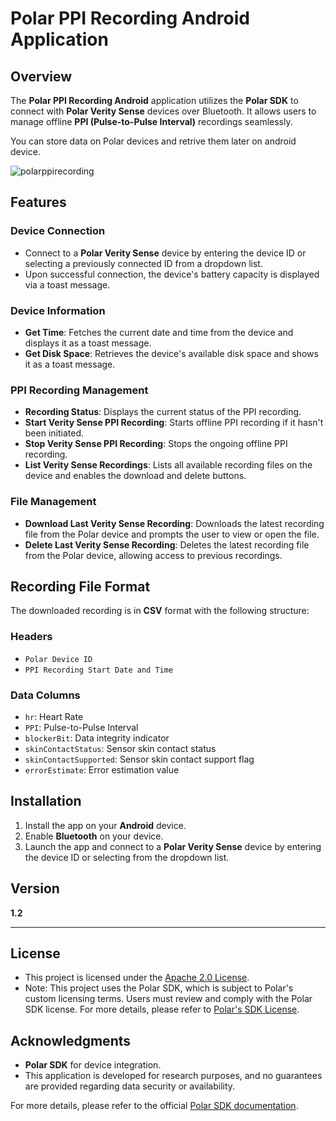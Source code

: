 # Polar PPI Recording Android Application

## Overview
The **Polar PPI Recording Android** application utilizes the **Polar SDK** to connect with **Polar Verity Sense** devices over Bluetooth. It allows users to manage offline **PPI (Pulse-to-Pulse Interval)** recordings seamlessly.

You can store data on Polar devices and retrive them later on android device.

![polarppirecording](https://github.com/user-attachments/assets/24241564-5e77-4419-8c87-d90c9da40617)



## Features

### Device Connection
- Connect to a **Polar Verity Sense** device by entering the device ID or selecting a previously connected ID from a dropdown list.
- Upon successful connection, the device's battery capacity is displayed via a toast message.

### Device Information
- **Get Time**: Fetches the current date and time from the device and displays it as a toast message.
- **Get Disk Space**: Retrieves the device's available disk space and shows it as a toast message.

### PPI Recording Management
- **Recording Status**: Displays the current status of the PPI recording.
- **Start Verity Sense PPI Recording**: Starts offline PPI recording if it hasn't been initiated.
- **Stop Verity Sense PPI Recording**: Stops the ongoing offline PPI recording.
- **List Verity Sense Recordings**: Lists all available recording files on the device and enables the download and delete buttons.

### File Management
- **Download Last Verity Sense Recording**: Downloads the latest recording file from the Polar device and prompts the user to view or open the file.
- **Delete Last Verity Sense Recording**: Deletes the latest recording file from the Polar device, allowing access to previous recordings.

## Recording File Format
The downloaded recording is in **CSV** format with the following structure:

### Headers
- `Polar Device ID`
- `PPI Recording Start Date and Time`

### Data Columns
- `hr`: Heart Rate
- `PPI`: Pulse-to-Pulse Interval
- `blockerBit`: Data integrity indicator
- `skinContactStatus`: Sensor skin contact status
- `skinContactSupported`: Sensor skin contact support flag
- `errorEstimate`: Error estimation value

## Installation
1. Install the app on your **Android** device.
2. Enable **Bluetooth** on your device.
3. Launch the app and connect to a **Polar Verity Sense** device by entering the device ID or selecting from the dropdown list.

## Version
**1.2**

---

## License 
- This project is licensed under the [Apache 2.0 License](https://github.com/LBI-DHP/PolarPPIRecording/blob/main/LICENSE.txt).
- Note: This project uses the Polar SDK, which is subject to Polar's custom licensing terms. Users must review and comply with the Polar SDK license.
  For more details, please refer to [Polar's SDK License](https://github.com/polarofficial/polar-ble-sdk?tab=License-1-ov-file). 

## Acknowledgments
- **Polar SDK** for device integration.
- This application is developed for research purposes, and no guarantees are provided regarding data security or availability.
  
For more details, please refer to the official [Polar SDK documentation](https://github.com/polarofficial/polar-ble-sdk).
